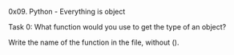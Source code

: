 0x09. Python - Everything is object

Task 0:
What function would you use to get the type of an object?

Write the name of the function in the file, without ().

